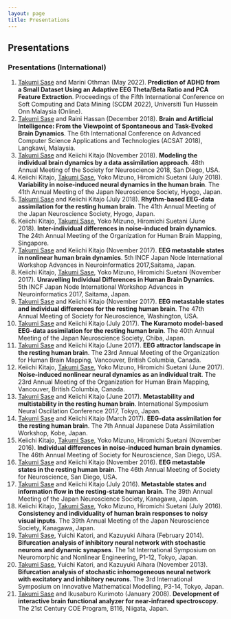 ```yaml
---
layout: page
title: Presentations
---
```


## Presentations

### Presentations (International)
1. <u>Takumi Sase</u> and Marini Othman (May 2022). **Prediction of ADHD from a Small Dataset Using an Adaptive EEG Theta/Beta Ratio and PCA Feature Extraction**. Proceedings of the Fifth International Conference on Soft Computing and Data Mining (SCDM 2022), Universiti Tun Hussein Onn Malaysia (Online).
2. <u>Takumi Sase</u> and Raini Hassan (December 2018). **Brain and Artificial Intelligence: From the Viewpoint of Spontaneous and Task-Evoked Brain Dynamics**. The 6th International Conference on Advanced Computer Science Applications and Technologies (ACSAT 2018), Langkawi, Malaysia.
3. <u>Takumi Sase</u> and Keiichi Kitajo (November 2018). **Modeling the individual brain dynamics by a data assimilation approach**. 48th Annual Meeting of the Society for Neuroscience 2018, San Diego, USA.
4. Keiichi Kitajo, <u>Takumi Sase</u>, Yoko Mizuno, Hiromichi Suetani (July 2018). **Variability in noise-induced neural dynamics in the human brain**. The 41th Annual Meeting of the Japan Neuroscience Society, Hyogo, Japan.
5. <u>Takumi Sase</u> and Keiichi Kitajo (July 2018). **Rhythm-based EEG-data assimilation for the resting human brain**. The 41th Annual Meeting of the Japan Neuroscience Society, Hyogo, Japan.
6. Keiichi Kitajo, <u>Takumi Sase</u>, Yoko Mizuno, Hiromichi Suetani (June 2018). **Inter-individual  differences in noise-induced brain dynamics**. The 24th Annual Meeting of the Organization for Human Brain Mapping, Singapore.
7. <u>Takumi Sase</u> and Keiichi Kitajo (November 2017). **EEG metastable states in nonlinear human brain dynamics**. 5th INCF Japan Node International Workshop Advances in Neuroinformatics 2017,Saitama, Japan.
8. Keiichi Kitajo, <u>Takumi Sase</u>, Yoko Mizuno, Hiromichi Suetani (November 2017). **Unravelling Individual Differences in Human Brain Dynamics**. 5th INCF Japan Node International Workshop Advances in Neuroinformatics 2017, Saitama, Japan.
9. <u>Takumi Sase</u> and Keiichi Kitajo (November 2017). **EEG metastable states and individual differences for the resting human brain**. The 47th Annual Meeting of Society for Neuroscience, Washington, USA.
10. <u>Takumi Sase</u> and Keiichi Kitajo (July 2017). **The Kuramoto model-based EEG-data assimilation for the resting human brain**. The 40th Annual Meeting of the Japan Neuroscience Society, Chiba, Japan.
11. <u>Takumi Sase</u> and Keiichi Kitajo (June 2017). **EEG attractor landscape in the resting human brain**. The 23rd Annual Meeting of the Organization for Human Brain Mapping, Vancouver, British Columbia, Canada.
12. Keiichi Kitajo, <u>Takumi Sase</u>, Yoko Mizuno, Hiromichi Suetani (June 2017). **Noise-induced nonlinear neural dynamics as an individual trait**. The 23rd Annual Meeting of the Organization for Human Brain Mapping, Vancouver, British Columbia, Canada.
13. <u>Takumi Sase</u> and Keiichi Kitajo (June 2017). **Metastability and multistability in the resting human brain**. International Symposium Neural Oscillation Conference 2017, Tokyo, Japan.
14. <u>Takumi Sase</u> and Keiichi Kitajo (March 2017). **EEG-data assimilation for the resting human brain**. The 7th Annual Japanese Data Assimilation Workshop, Kobe, Japan.
15. Keiichi Kitajo, <u>Takumi Sase</u>, Yoko Mizuno, Hiromichi Suetani (November 2016). **Individual differences in noise-induced human brain dynamics**. The 46th Annual Meeting of Society for Neuroscience, San Diego, USA.
16. <u>Takumi Sase</u> and Keiichi Kitajo (November 2016). **EEG metastable states in the resting human brain**. The 46th Annual Meeting of Society for Neuroscience, San Diego, USA.
17. <u>Takumi Sase</u> and Keiichi Kitajo (July 2016). **Metastable states and information flow in the resting-state human brain**. The 39th Annual Meeting of the Japan Neuroscience Society, Kanagawa, Japan.
18. Keiichi Kitajo, <u>Takumi Sase</u>, Yoko Mizuno, Hiromichi Suetani (July 2016). **Consistency and  individuality of human brain responses to noisy visual inputs**. The 39th Annual Meeting of the Japan Neuroscience Society, Kanagawa, Japan.
19. <u>Takumi Sase</u>, Yuichi Katori, and Kazuyuki Aihara (February 2014). **Bifurcation analysis of inhibitory neural network with stochastic neurons and dynamic synapses**. The 1st International Symposium on Neuromorphic and Nonlinear Engineering, P1-12, Tokyo, Japan.
20. <u>Takumi Sase</u>, Yuichi Katori, and Kazuyuki Aihara (November 2013). **Bifurcation analysis of stochastic inhomogeneous neural network with excitatory and inhibitory neurons**. The 3rd International Symposium on Innovative Mathematical Modelling, P3-14, Tokyo, Japan.
21. <u>Takumi Sase</u> and Ikusaburo Kurimoto (January 2008). **Development of interactive brain functional analyzer for near-infrared spectroscopy**. The 21st Century COE Program, B116, Niigata, Japan.
